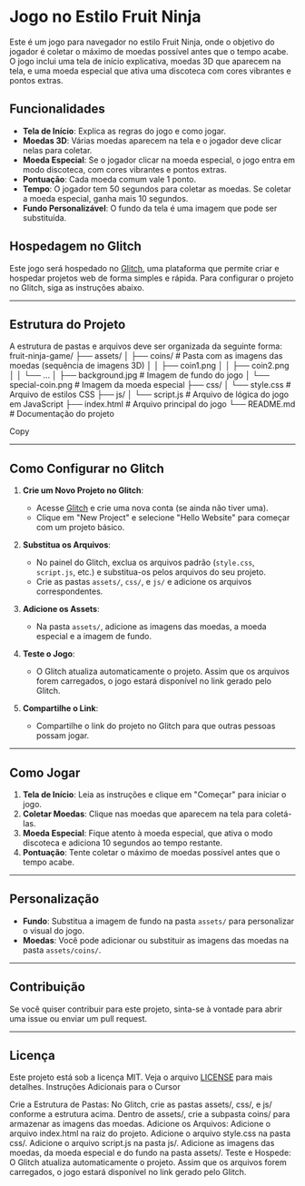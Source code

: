 # Jogo no Estilo Fruit Ninja

Este é um jogo para navegador no estilo Fruit Ninja, onde o objetivo do jogador é coletar o máximo de moedas possível antes que o tempo acabe. O jogo inclui uma tela de início explicativa, moedas 3D que aparecem na tela, e uma moeda especial que ativa uma discoteca com cores vibrantes e pontos extras.

## Funcionalidades

- **Tela de Início**: Explica as regras do jogo e como jogar.
- **Moedas 3D**: Várias moedas aparecem na tela e o jogador deve clicar nelas para coletar.
- **Moeda Especial**: Se o jogador clicar na moeda especial, o jogo entra em modo discoteca, com cores vibrantes e pontos extras.
- **Pontuação**: Cada moeda comum vale 1 ponto.
- **Tempo**: O jogador tem 50 segundos para coletar as moedas. Se coletar a moeda especial, ganha mais 10 segundos.
- **Fundo Personalizável**: O fundo da tela é uma imagem que pode ser substituída.

## Hospedagem no Glitch

Este jogo será hospedado no [Glitch](https://glitch.com/), uma plataforma que permite criar e hospedar projetos web de forma simples e rápida. Para configurar o projeto no Glitch, siga as instruções abaixo.

---

## Estrutura do Projeto

A estrutura de pastas e arquivos deve ser organizada da seguinte forma:
fruit-ninja-game/
├── assets/
│ ├── coins/ # Pasta com as imagens das moedas (sequência de imagens 3D)
│ │ ├── coin1.png
│ │ ├── coin2.png
│ │ └── ...
│ ├── background.jpg # Imagem de fundo do jogo
│ └── special-coin.png # Imagem da moeda especial
├── css/
│ └── style.css # Arquivo de estilos CSS
├── js/
│ └── script.js # Arquivo de lógica do jogo em JavaScript
├── index.html # Arquivo principal do jogo
└── README.md # Documentação do projeto

Copy

---

## Como Configurar no Glitch

1. **Crie um Novo Projeto no Glitch**:
   - Acesse [Glitch](https://glitch.com/) e crie uma nova conta (se ainda não tiver uma).
   - Clique em "New Project" e selecione "Hello Website" para começar com um projeto básico.

2. **Substitua os Arquivos**:
   - No painel do Glitch, exclua os arquivos padrão (`style.css`, `script.js`, etc.) e substitua-os pelos arquivos do seu projeto.
   - Crie as pastas `assets/`, `css/`, e `js/` e adicione os arquivos correspondentes.

3. **Adicione os Assets**:
   - Na pasta `assets/`, adicione as imagens das moedas, a moeda especial e a imagem de fundo.

4. **Teste o Jogo**:
   - O Glitch atualiza automaticamente o projeto. Assim que os arquivos forem carregados, o jogo estará disponível no link gerado pelo Glitch.

5. **Compartilhe o Link**:
   - Compartilhe o link do projeto no Glitch para que outras pessoas possam jogar.

---

## Como Jogar

1. **Tela de Início**: Leia as instruções e clique em "Começar" para iniciar o jogo.
2. **Coletar Moedas**: Clique nas moedas que aparecem na tela para coletá-las.
3. **Moeda Especial**: Fique atento à moeda especial, que ativa o modo discoteca e adiciona 10 segundos ao tempo restante.
4. **Pontuação**: Tente coletar o máximo de moedas possível antes que o tempo acabe.

---

## Personalização

- **Fundo**: Substitua a imagem de fundo na pasta `assets/` para personalizar o visual do jogo.
- **Moedas**: Você pode adicionar ou substituir as imagens das moedas na pasta `assets/coins/`.

---

## Contribuição

Se você quiser contribuir para este projeto, sinta-se à vontade para abrir uma issue ou enviar um pull request.

---

## Licença

Este projeto está sob a licença MIT. Veja o arquivo [LICENSE](LICENSE) para mais detalhes.
Instruções Adicionais para o Cursor

Crie a Estrutura de Pastas:
No Glitch, crie as pastas assets/, css/, e js/ conforme a estrutura acima.
Dentro de assets/, crie a subpasta coins/ para armazenar as imagens das moedas.
Adicione os Arquivos:
Adicione o arquivo index.html na raiz do projeto.
Adicione o arquivo style.css na pasta css/.
Adicione o arquivo script.js na pasta js/.
Adicione as imagens das moedas, da moeda especial e do fundo na pasta assets/.
Teste e Hospede:
O Glitch atualiza automaticamente o projeto. Assim que os arquivos forem carregados, o jogo estará disponível no link gerado pelo Glitch.